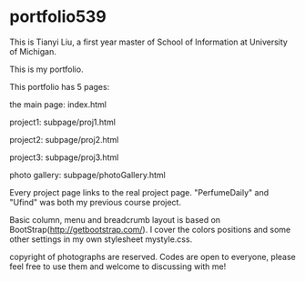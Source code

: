 # portfolio539
This is Tianyi Liu, a first year master of School of Information at University of Michigan. 

This is my portfolio.

This portfolio has 5 pages: 

the main page: index.html

project1: subpage/proj1.html

project2: subpage/proj2.html

project3: subpage/proj3.html

photo gallery: subpage/photoGallery.html

Every project page links to the real project page. "PerfumeDaily" and "Ufind" was both my previous course project.

Basic column, menu and breadcrumb layout is based on BootStrap(http://getbootstrap.com/). 
I cover the colors positions and some other settings in my own stylesheet mystyle.css.

copyright of photographs are reserved. Codes are open to everyone, please feel free to use them and welcome to discussing with me!
